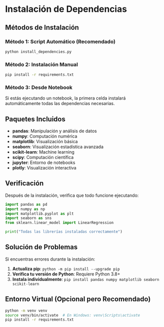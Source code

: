 # Instalación de Dependencias

## Métodos de Instalación

### Método 1: Script Automático (Recomendado)
```bash
python install_dependencies.py
```

### Método 2: Instalación Manual
```bash
pip install -r requirements.txt
```

### Método 3: Desde Notebook
Si estás ejecutando un notebook, la primera celda instalará automáticamente todas las dependencias necesarias.

## Paquetes Incluidos

- **pandas**: Manipulación y análisis de datos
- **numpy**: Computación numérica
- **matplotlib**: Visualización básica
- **seaborn**: Visualización estadística avanzada
- **scikit-learn**: Machine learning
- **scipy**: Computación científica
- **jupyter**: Entorno de notebooks
- **plotly**: Visualización interactiva

## Verificación

Después de la instalación, verifica que todo funcione ejecutando:

```python
import pandas as pd
import numpy as np
import matplotlib.pyplot as plt
import seaborn as sns
from sklearn.linear_model import LinearRegression

print("Todas las librerías instaladas correctamente")
```

## Solución de Problemas

Si encuentras errores durante la instalación:

1. **Actualiza pip**: `python -m pip install --upgrade pip`
2. **Verifica tu versión de Python**: Requiere Python 3.8+
3. **Instala individualmente**: `pip install pandas numpy matplotlib seaborn scikit-learn`

## Entorno Virtual (Opcional pero Recomendado)

```bash
python -m venv venv
source venv/bin/activate  # En Windows: venv\Scripts\activate
pip install -r requirements.txt
```
